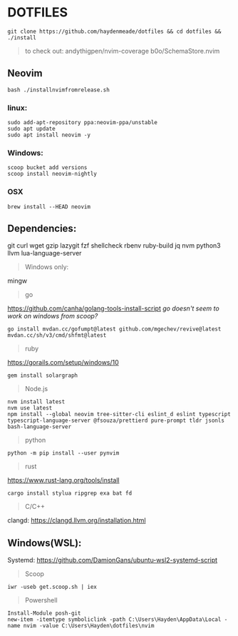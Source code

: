 # DOTFILES

```
git clone https://github.com/haydenmeade/dotfiles && cd dotfiles && ./install
```

> to check out:
> andythigpen/nvim-coverage
> b0o/SchemaStore.nvim

## Neovim

```
bash ./installnvimfromrelease.sh
```

### linux:

```
sudo add-apt-repository ppa:neovim-ppa/unstable
sudo apt update
sudo apt install neovim -y
```

### Windows:

```
scoop bucket add versions
scoop install neovim-nightly
```

### OSX

```
brew install --HEAD neovim
```

## Dependencies:

git
curl
wget
gzip
lazygit
fzf
shellcheck
rbenv
ruby-build
jq
nvm
python3
llvm
lua-language-server

> Windows only:

mingw

> go

https://github.com/canha/golang-tools-install-script
_go doesn't seem to work on windows from scoop?_

```
go install mvdan.cc/gofumpt@latest github.com/mgechev/revive@latest mvdan.cc/sh/v3/cmd/shfmt@latest
```

> ruby

https://gorails.com/setup/windows/10

```
gem install solargraph
```

> Node.js

```
nvm install latest
nvm use latest
npm install --global neovim tree-sitter-cli eslint_d eslint typescript typescript-language-server @fsouza/prettierd pure-prompt tldr jsonls bash-language-server
```

> python

```
python -m pip install --user pynvim
```

> rust

https://www.rust-lang.org/tools/install

```
cargo install stylua ripgrep exa bat fd
```

> C/C++

clangd: https://clangd.llvm.org/installation.html

## Windows(WSL):

Systemd: https://github.com/DamionGans/ubuntu-wsl2-systemd-script

> Scoop

```
iwr -useb get.scoop.sh | iex
```

> Powershell

```
Install-Module posh-git
new-item -itemtype symboliclink -path C:\Users\Hayden\AppData\Local -name nvim -value C:\Users\Hayden\dotfiles\nvim
```
